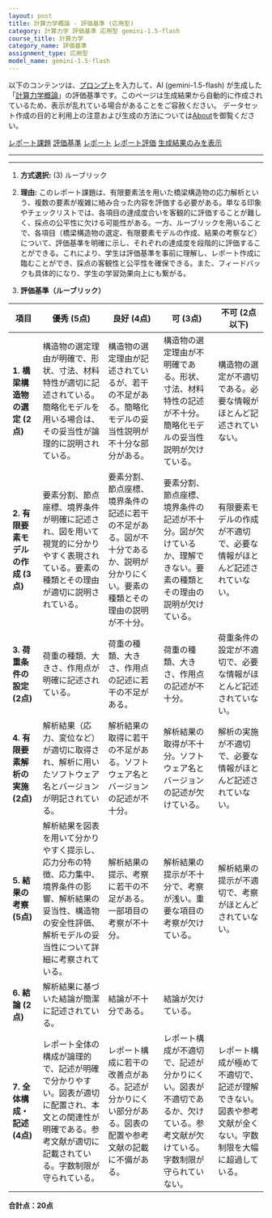 ```yaml
---
layout: post
title: 計算力学概論 - 評価基準 (応用型)
category: 計算力学 評価基準 応用型 gemini-1.5-flash
course_title: 計算力学
category_name: 評価基準
assignment_type: 応用型
model_name: gemini-1.5-flash
---
```


以下のコンテンツは、[プロンプト](https://github.com/takedatoshiyuki/synthetic_assignments/tree/main/generated/計算力学/gemini-1.5-flash/prompt_評価基準-応用型.md)を入力して、AI (gemini-1.5-flash) が生成した「[計算力学概論](/contents/計算力学/)」の評価基準です。このページは生成結果から自動的に作成されているため、表示が乱れている場合があることをご容赦ください。
データセット作成の目的と利用上の注意および生成の方法については[About](/About)を御覧ください。

[レポート課題](../レポート課題-応用型)
[評価基準](../評価基準-応用型)
[レポート](../レポート-応用型)
[レポート評価](../レポート評価-応用型)
[生成結果のみを表示](https://github.com/takedatoshiyuki/synthetic_assignments/tree/main/generated/計算力学/gemini-1.5-flash/評価基準-応用型.md)
  

***
***
  
1. **方式選択:** (3) ルーブリック

2. **理由:** このレポート課題は、有限要素法を用いた橋梁構造物の応力解析という、複数の要素が複雑に絡み合った内容を評価する必要がある。単なる印象やチェックリストでは、各項目の達成度合いを客観的に評価することが難しく、採点の公平性に欠ける可能性がある。一方、ルーブリックを用いることで、各項目（橋梁構造物の選定、有限要素モデルの作成、結果の考察など）について、評価基準を明確に示し、それぞれの達成度を段階的に評価することができる。これにより、学生は評価基準を事前に理解し、レポート作成に臨むことができ、採点の客観性と公平性を確保できる。また、フィードバックも具体的になり、学生の学習効果向上にも繋がる。


3. **評価基準（ルーブリック）**

| 項目 | 優秀 (5点) | 良好 (4点) | 可 (3点) | 不可 (2点以下) |
|---|---|---|---|---|
| **1. 橋梁構造物の選定 (2点)** | 構造物の選定理由が明確で、形状、寸法、材料特性が適切に記述されている。簡略化モデルを用いる場合は、その妥当性が論理的に説明されている。 | 構造物の選定理由が記述されているが、若干の不足がある。簡略化モデルの妥当性説明が不十分な部分がある。 | 構造物の選定理由が不明確である。形状、寸法、材料特性の記述が不十分。簡略化モデルの妥当性説明が欠けている。 | 構造物の選定が不適切である。必要な情報がほとんど記述されていない。 |
| **2. 有限要素モデルの作成 (3点)** | 要素分割、節点座標、境界条件が明確に記述され、図を用いて視覚的に分かりやすく表現されている。要素の種類とその理由が適切に説明されている。 | 要素分割、節点座標、境界条件の記述に若干の不足がある。図が不十分であるか、説明が分かりにくい。要素の種類とその理由の説明が不十分。 | 要素分割、節点座標、境界条件の記述が不十分。図が欠けているか、理解できない。要素の種類とその理由の説明が欠けている。 | 有限要素モデルの作成が不適切で、必要な情報がほとんど記述されていない。 |
| **3. 荷重条件の設定 (2点)** | 荷重の種類、大きさ、作用点が明確に記述されている。 | 荷重の種類、大きさ、作用点の記述に若干の不足がある。 | 荷重の種類、大きさ、作用点の記述が不十分。 | 荷重条件の設定が不適切で、必要な情報がほとんど記述されていない。 |
| **4. 有限要素解析の実施 (2点)** | 解析結果（応力、変位など）が適切に取得され、解析に用いたソフトウェア名とバージョンが明記されている。 | 解析結果の取得に若干の不足がある。ソフトウェア名とバージョンの記述が不十分。 | 解析結果の取得が不十分。ソフトウェア名とバージョンの記述が欠けている。 | 解析の実施が不適切で、必要な情報がほとんど記述されていない。 |
| **5. 結果の考察 (5点)** | 解析結果を図表を用いて分かりやすく提示し、応力分布の特徴、応力集中、境界条件の影響、解析結果の妥当性、構造物の安全性評価、解析モデルの妥当性について詳細に考察されている。 | 解析結果の提示、考察に若干の不足がある。一部項目の考察が不十分。 | 解析結果の提示が不十分で、考察が浅い。重要な項目の考察が欠けている。 | 解析結果の提示が不適切で、考察がほとんどされていない。 |
| **6. 結論 (2点)** | 解析結果に基づいた結論が簡潔に記述されている。 | 結論が不十分である。 | 結論が欠けている。 |  |
| **7. 全体構成・記述 (4点)** | レポート全体の構成が論理的で、記述が明確で分かりやすい。図表が適切に配置され、本文との関連性が明確である。参考文献が適切に記載されている。字数制限が守られている。 | レポート構成に若干の改善点がある。記述が分かりにくい部分がある。図表の配置や参考文献の記載に不備がある。 | レポート構成が不適切で、記述が分かりにくい。図表が不適切であるか、欠けている。参考文献が欠けている。字数制限が守られていない。 | レポート構成が極めて不適切で、記述が理解できない。図表や参考文献が全くない。字数制限を大幅に超過している。 |


**合計点：20点**
